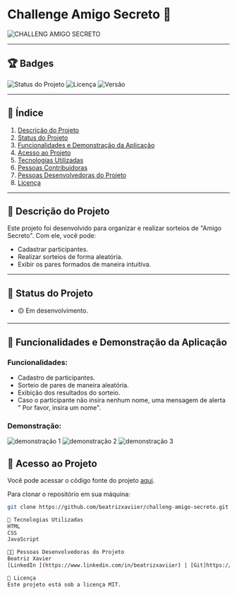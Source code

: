 # Challenge Amigo Secreto 🎉


![CHALLENG AMIGO SECRETO](https://github.com/user-attachments/assets/52939bf9-eb0d-42bd-b458-11b40e466285)

---

## 🏆 Badges
![Status do Projeto](https://img.shields.io/badge/status-em%20desenvolvimento-yellow)
![Licença](https://img.shields.io/badge/licença-MIT-blue)
![Versão](https://img.shields.io/badge/versão-1.0-green)

---

## 📑 Índice
1. [Descrição do Projeto](#-descrição-do-projeto)
2. [Status do Projeto](#-status-do-projeto)
3. [Funcionalidades e Demonstração da Aplicação](#-funcionalidades-e-demonstração-da-aplicação)
4. [Acesso ao Projeto](#-acesso-ao-projeto)
5. [Tecnologias Utilizadas](#-tecnologias-utilizadas)
6. [Pessoas Contribuidoras](#-pessoas-contribuidoras)
7. [Pessoas Desenvolvedoras do Projeto](#-pessoas-desenvolvedoras-do-projeto)
8. [Licença](#-licença)

---

## 📝 Descrição do Projeto
Este projeto foi desenvolvido para organizar e realizar sorteios de "Amigo Secreto". Com ele, você pode:
- Cadastrar participantes.
- Realizar sorteios de forma aleatória.
- Exibir os pares formados de maneira intuitiva.

---

## 🚧 Status do Projeto
- 🟡 Em desenvolvimento.

---

## 🌟 Funcionalidades e Demonstração da Aplicação
### Funcionalidades:
- Cadastro de participantes.
- Sorteio de pares de maneira aleatória.
- Exibição dos resultados do sorteio.
- Caso o participante não insira nenhum nome, uma mensagem de alerta " Por favor, insira um nome".

### Demonstração:
![demonstração 1](https://github.com/user-attachments/assets/241540a6-a980-4582-841f-ec91569951c4)
![demonstração 2](https://github.com/user-attachments/assets/1adad726-3ab1-49f9-936b-e4f7536a333d)
![demonstração 3](https://github.com/user-attachments/assets/840b6f9a-4d22-4dff-bbcb-59dde4a686da)


## 📂 Acesso ao Projeto
Você pode acessar o código fonte do projeto [aqui](https://github.com/beatrizxaviier/challeng-amigo-secreto).

Para clonar o repositório em sua máquina:
```bash
git clone https://github.com/beatrizxaviier/challeng-amigo-secreto.git

🚀 Tecnologias Utilizadas
HTML
CSS
JavaScript

👩‍💻 Pessoas Desenvolvedoras do Projeto
Beatriz Xavier
[LinkedIn ](https://www.linkedin.com/in/beatrizxaviier) | [Git]https://github.com/beatrizxaviier

📜 Licença
Este projeto está sob a licença MIT.


